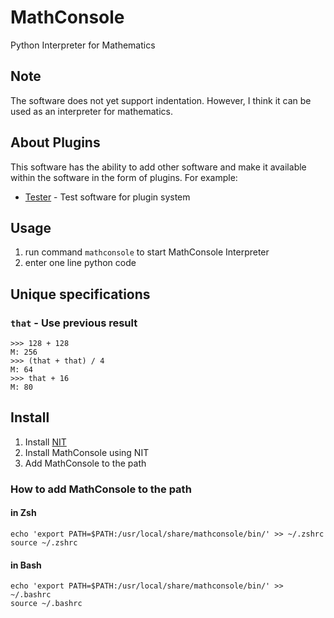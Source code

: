 # MathConsole
Python Interpreter for Mathematics

## Note
The software does not yet support indentation.
However, I think it can be used as an interpreter for mathematics.

## About Plugins
This software has the ability to add other software and make it available within the software in the form of plugins.
For example:
- [Tester](https://github.com/DiamondGotCat/Tester-for-MathConsole) - Test software for plugin system

## Usage
1. run command `mathconsole` to start MathConsole Interpreter
2. enter one line python code

## Unique specifications

### `that` - Use previous result
```
>>> 128 + 128
M: 256
>>> (that + that) / 4
M: 64
>>> that + 16
M: 80
```

## Install
1. Install [NIT](https://github.com/DiamondGotCat/NIT)
2. Install MathConsole using NIT
3. Add MathConsole to the path

### How to add MathConsole to the path

#### in Zsh

```
echo 'export PATH=$PATH:/usr/local/share/mathconsole/bin/' >> ~/.zshrc
source ~/.zshrc
```

#### in Bash

```
echo 'export PATH=$PATH:/usr/local/share/mathconsole/bin/' >> ~/.bashrc
source ~/.bashrc
```
